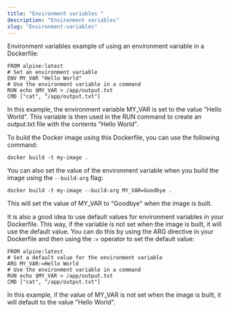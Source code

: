 ```yaml
---
title: "Environment variables "
description: "Environment variables"
slug: "Environment-variables"
---
```


Environment variables
example of using an environment variable in a Dockerfile:

```
FROM alpine:latest
# Set an environment variable
ENV MY_VAR "Hello World"
# Use the environment variable in a command
RUN echo $MY_VAR > /app/output.txt
CMD ["cat", "/app/output.txt"]
```

In this example, the environment variable MY_VAR is set to the value "Hello World". This variable is then used in the RUN command to create an output.txt file with the contents "Hello World".

To build the Docker image using this Dockerfile, you can use the following command:

```
docker build -t my-image .
```

You can also set the value of the environment variable when you build the image using the `--build-arg` flag:

```
docker build -t my-image --build-arg MY_VAR=Goodbye .
```

This will set the value of MY_VAR to "Goodbye" when the image is built.

It is also a good idea to use default values for environment variables in your Dockerfile. This way, if the variable is not set when the image is built, it will use the default value. You can do this by using the ARG directive in your Dockerfile and then using the := operator to set the default value:

```
FROM alpine:latest
# Set a default value for the environment variable
ARG MY_VAR:=Hello World
# Use the environment variable in a command
RUN echo $MY_VAR > /app/output.txt
CMD ["cat", "/app/output.txt"]
```

In this example, if the value of MY_VAR is not set when the image is built, it will default to the value "Hello World".
